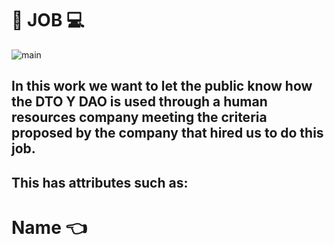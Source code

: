 # :man: JOB :computer: 

   ![main](https://www.hrconnect.cl/wp-content/uploads/2019/02/1.jpg)

## In this work we want to let the public know how the DTO Y DAO is used through a human resources company meeting the criteria proposed by the company that hired us to do this job.

## This has attributes such as:
# Name :point_left:
